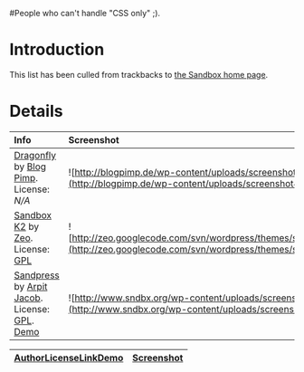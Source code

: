 #People who can't handle "CSS only" ;).

# Introduction #

This list has been culled from trackbacks to [the Sandbox home page](http://www.plaintxt.org/themes/sandbox/).


# Details #

| **Info** | **Screenshot** |
|:---------|:---------------|
| [Dragonfly](http://blogpimp.de/2007/07/16/der-monat-der-wordpress-themes-tag-29-dragonfly.html) by [Blog Pimp](http://blogpimp.de/).  License: _N/A_ | ![http://blogpimp.de/wp-content/uploads/screenshot40.png](http://blogpimp.de/wp-content/uploads/screenshot40.png) |
| [Sandbox K2](http://zeo.unic.net.my/notes/sandboxk2-theme/) by [Zeo](http://zeo.unic.net.my/). License: [GPL](http://www.gnu.org/copyleft/gpl.html) | ![http://zeo.googlecode.com/svn/wordpress/themes/sandboxk2/screenshot.png](http://zeo.googlecode.com/svn/wordpress/themes/sandboxk2/screenshot.png) |
| [Sandpress](http://www.clazh.com/sandpress-071-wordpress-theme-update/) by [Arpit Jacob](http://www.clazh.com/).  License: [GPL](http://www.gnu.org/copyleft/gpl.html).  [Demo](http://www.sndbx.org/live-preview/index.php?wptheme=SandPress) | ![http://www.sndbx.org/wp-content/uploads/screenshot35.png](http://www.sndbx.org/wp-content/uploads/screenshot35.png) |


| [Author](Author.md)[License](License.md)[Link](Link.md)[Demo](Demo.md)| [Screenshot](Screenshot.md) |
|:----------------------------------------------------------------------|:----------------------------|